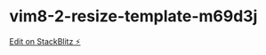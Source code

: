 # vim8-2-resize-template-m69d3j

[Edit on StackBlitz ⚡️](https://stackblitz.com/edit/vim8-2-resize-template-m69d3j)